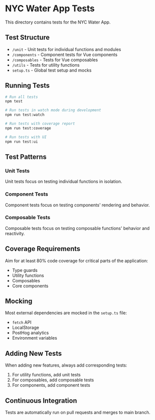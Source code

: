 # NYC Water App Tests

This directory contains tests for the NYC Water App.

## Test Structure

- `/unit` - Unit tests for individual functions and modules
- `/components` - Component tests for Vue components
- `/composables` - Tests for Vue composables
- `/utils` - Tests for utility functions
- `setup.ts` - Global test setup and mocks

## Running Tests

```bash
# Run all tests
npm test

# Run tests in watch mode during development
npm run test:watch

# Run tests with coverage report
npm run test:coverage

# Run tests with UI
npm run test:ui
```

## Test Patterns

### Unit Tests

Unit tests focus on testing individual functions in isolation.

### Component Tests

Component tests focus on testing components' rendering and behavior.

### Composable Tests

Composable tests focus on testing composable functions' behavior and reactivity.

## Coverage Requirements

Aim for at least 80% code coverage for critical parts of the application:

- Type guards
- Utility functions
- Composables
- Core components

## Mocking

Most external dependencies are mocked in the `setup.ts` file:

- `fetch` API
- LocalStorage
- PostHog analytics
- Environment variables

## Adding New Tests

When adding new features, always add corresponding tests:

1. For utility functions, add unit tests
2. For composables, add composable tests
3. For components, add component tests

## Continuous Integration

Tests are automatically run on pull requests and merges to main branch.
